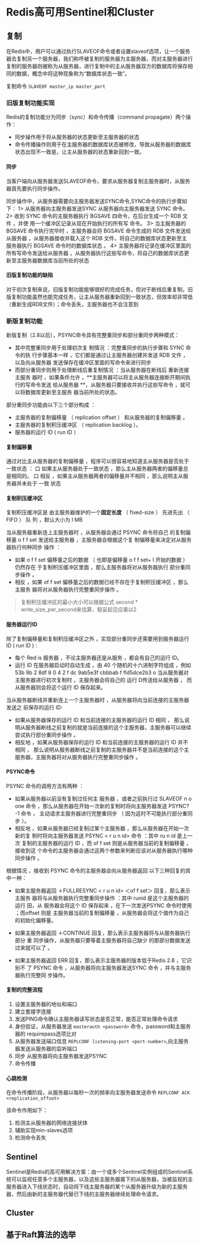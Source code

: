 # Redis高可用Sentinel和Cluster

## 复制

在Redis中，用户可以通过执行SLAVEOF命令或者设置slaveof选项，让一个服务器去复制另一个服务器，我们称呼被复制的服务器为主服务器，而对主服务器进行复制的服务器则被称为从服务器，进行复制中的主从服务器双方的数据库将保存相同的数据，概念中将这种现象称为“数据库状态一致”。

复制命令 `SLAVEOF master_ip master_port`

### 旧版复制功能实现

Redis的复制功能分为同步（sync）和命令传播（command propagate）两个操作：

- 同步操作用于将从服务器的状态更新至主服务器的状态
- 命令传播操作则用于在主服务器的数据库状态被修改，导致从服务器的数据库状态出现不一致是，让主从服务器的状态重新回到一致。

#### 同步

当客户端向从服务器发送SLAVEOF命令，要求从服务器复制主服务器时，从服务器首先要执行同步操作。

同步操作中，从服务器需要向主服务器发送SYNC命令,SYNC命令的执行步骤如下：
1> 从服务器向主服务器发送SYNC
从服务器向主服务器发送 SYNC 命令。
2> 收到 SYNC 命令的主服务器执行 BGSAVE 四命令，在后台生成一个 RDB  文件 ，并使 用一个缓冲区记录从现在开始执行的所有写  命令。
3> 当主服务器的 BGSAVE 命令执行完毕时 ，主服务器会将 BGSAVE 命令生成的 RDB 文件发送给从服务器 ，从服务器接收并载入这个 RDB 文件，将自己的数据库状态更新至主 服务器执行 BGSAVE 命令时的数据库状态 。
4> 主服务器将记录在缓冲区里面的所有写命令发送给从服务器 ，从服务器执行这些写命令，将自己的数据库状态更新至主服务器数据库当前所处的状态

#### 旧版复制功能的缺陷

对于初次复制来说，旧版复制功能能够很好的完成任务，但对于断线后重复制，旧版复制功能虽然也能完成任务，让主从服务器重新回到一致状态，但效率却非常低（重新生成RDB文件）；命令丢失，主服务器也不会注意到

### 新版复制功能

新版复制（2.8以后），PSYNC命令具有完整重同步和部分重同步两种模式：

- 其中完整重同步用于处理初次复 制情况 ：完整重同步的执行步骤和 SYNC 命令的执 行步骤基本一样 ，它们都是通过让主服务器创建并发送 RDB 文件 ，以及向从服务器 发送保存在缓冲区里面的写命令来进行同步
- 而部分重同步则用于处理断线后重复制情况  ：当从服务器在断线后 重新连接主服务 器时 ，如果条件允许 ，**主服务器可以将主从服务器连接断开期间执行的写命令发送 给从服务器 **，从服务器只要接收并执行这些写命令  ，就可以将数据库更新至主服务 器当前所处的状态。

部分重同步功能由以下三个部分构成 ：

- 主服务器的复制偏移量 （ replication offset ） 和从服务器的复制偏移量 。
- 主服务器的复制积压缓冲区 （ replication backlog ）。
- 服务器的运行 ID ( run ID ）

#### 复制偏移量

通过对比主从服务器的复制偏移量 ，程序可以很容易地知道主从服务器是否处于一致状态 ： 口 如果主从服务器处于一致状态 ，那么主从服务器两者的偏移量总 是相同的。
口 相反 ，如果主从服务器两者的偏移量并不相同 ，那么说明主从服务器并未处于 一致 状态

#### 复制积压缓冲区

复制积压缓冲区是 由主服务器维护的一个**固定长度** （ fixed-size ） 先进先出 （ FIFO ） 队 列 ，默认大小为  I MB

当从服务器重新连上主服务器时 ，从服务器会通过 PSYNC 命令将自己 的复制偏移量 o f f set 发送给主服务器 ，主服务器会根据这个复 制偏移量来决定对从服务器执行何种同步 操作 ：

- 如果 o f f set 偏移量之后的数据 （ 也即是偏移量 o f f set+ l 开始的数据 ） 仍然存在 于复制积压缓冲区里面 ，那么主服务器将对从服务器执行 部分重同步操作 。
- 相反 ，如果 of f set 偏移量之后的数据已经不存在于复制积压缓冲区 ，那么主服务 器将对从服务器执行完整重同步操作 。

> 复制积压缓冲区的最小大小可以根据公式  second * write_size_per_second来估算，稳妥起见应乘以2

#### 服务器运行ID

除了复制偏移量和复制积压缓冲区之外 ，实现部分重同步还需要用到服务器运行 ID ( run lD ) :

- 每个 Red is 服务器 ，不论主服务器还是从服务 ，都会有自己的运行 ID。
- 运行 ID 在服务器启动时自动生成 ，由 40 个随机的十六进制字符组成 ，例如 53b 9b 2 8df 8 0 4 2 f dc 9ab5e3f cbbbab f fld5dce2b3 o
当从服务器对主服务器进行初次复制时 ，主服务器会将自己的 运行 D传送给从服务器 ，
而从服务器则会将这个运行  ID  保存起来。

当从服务器断线并重新连上一个主服务器时 ，从服务器将向当前连接的主服务器发送之 前保存的运行 ID:

- 如果从服务器保存的运行 ID 和当前连接的主服务器的运行 ID 相同 ， 那么说明从服务器断线之前复制的就是当前连接的这个主服务器，主服务器可以继续尝试执行部分重同步操作 。
- 相反地 ，如果从服务器保存的运行 ID 和当前连接的主服务器的运行 ID 并不相同 ， 那么说明从服务器断线之前复制的主服务器并不是当前连接的这个主服务器，主服务器将对从服务器执行完整重同步操作 。

#### PSYNC命令

PSYNC 命令的调用方法有两种 ：

- 如果从服务器以前没有复制过任何主 服务器 ，或者之前执行过 SLAVEOF n o one 命令 ，那么从服务器在开始一次新的复制时将向主服务器发送  PSYNC?    -1 命令 ， 主动请求主服务器进行完整重同步 （ 因为这时不可能执行部分重同步 ）。
- 相反地 ，如果从服务器已经复制过某个主服务器 ，那么从服务器在开始一次新的复 制时将向主服务器发送 PSYNC < r u n id> <offset> 命令 ：其中 ru n id 是上一次 复制的主服务器的运行 ID ，而 of f set 则是从服务器当前的复制偏移量 ，接收到这 个命令的主服务器会通过这两个参数来判断应该对从服务器执行哪种同步操作  。
  
根据情况 ，接收到 PSYNC  命令的主服务器会向从服务器返回 以下三种回复的其中一种：

- 如果主服务器返回 ＋FULLRESYNC < r u n id>  ＜of f set＞ 回复，那么表示主服务
器将与从服务器执行完整重同步操作 ：其中 runid 是这个主服务器的运行 田，从 服务器会将这个 ID 保存起来 ，在下一次发送PSYNC 命令时使用 ；而offset 则是 主服务器当前的复制偏移量 ，从服务器会将这个值作为自己的初始化偏移量。

- 如果主服务器返回 ＋CONTINUE  回复，那么表示主服务器将与从服务器执行部分 重 同步操作，从服务器只要等着主服务器将自己缺少 的那部分数据发送过来就可以了 。
- 如果主服务器返回 ERR 回复，那么表示主服务器的版本低于Redis 2.8 ，它识别不 了 PSYNC 命令 ，从服务器将向主服务器发送SYNC 命令 ，并与主服务器执行完整同 步操作。

#### 复制的完整流程

1. 设置主服务器的地址和端口
2. 建立套接字连接
3. 发送PING命令确认主服务器读写状态是否正常，能否正常处理命令请求
4. 身份验证，从服务器发送 `masterauth <password>` 命令，password和主服务器的 requirepass选项比对
5. 从服务器发送端口信息 `REPLCONF listening-port <port-number>`,向主服务器发送从服务器的监听端口
6. 同步 从服务器将向主服务器发送PSYNC
7. 命令传播

#### 心跳检测

在命令传播阶段，从服务器以每秒一次的频率向主服务器发送命令
`REPLCONF ACK <replication_offset>`

该命令作用如下：

1. 检测主从服务器的网络连接状体
2. 辅助实现min-slaves选项
3. 检测命令丢失

## Sentinel

Sentinel是Redis的高可用解决方案：由一个或多个Sentinel实例组成的Sentinel系统可以监视任意多个主服务器，以及这些主服务器属下的从服务器，当被监视的主服务器进入下线状态时，自动将下线主服务器的某个从服务器升级为新的主服务器，然后由新的主服务器代替已下线的主服务器继续处理命令请求。

## Cluster

## 基于Raft算法的选举

